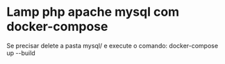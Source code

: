 # Lamp php apache mysql com docker-compose

Se precisar delete a pasta mysql/ e execute o comando: 
docker-compose up --build
